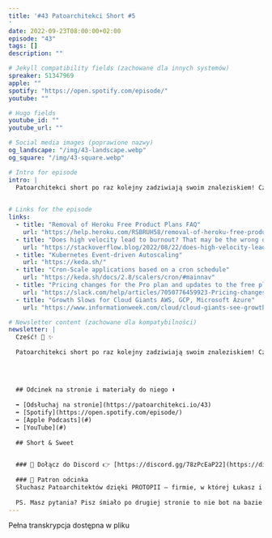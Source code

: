 ```yaml
---
title: '#43 Patoarchitekci Short #5
'
date: 2022-09-23T08:00:00+02:00
episode: "43"
tags: []
description: ""

# Jekyll compatibility fields (zachowane dla innych systemów)  
spreaker: 51347969
apple: ""
spotify: "https://open.spotify.com/episode/"
youtube: ""

# Hugo fields  
youtube_id: ""
youtube_url: ""

# Social media images (poprawione nazwy)
og_landscape: "/img/43-landscape.webp"
og_square: "/img/43-square.webp"

# Intro for episode
intro: |
  Patoarchitekci short po raz kolejny zadziwiają swoim znaleziskiem! Czy komputery naprawdę zaczęły czytać ludziom w myślach?
  

# Links for the episode
links:
  - title: "Removal of Heroku Free Product Plans FAQ"
    url: "https://help.heroku.com/RSBRUH58/removal-of-heroku-free-product-plans-faq?utm_source=pocket_mylist"
  - title: "Does high velocity lead to burnout? That may be the wrong question to ask"
    url: "https://stackoverflow.blog/2022/08/22/does-high-velocity-lead-to-burnout-that-may-be-the-wrong-question-to-ask"
  - title: "Kubernetes Event-driven Autoscaling"
    url: "https://keda.sh/"
  - title: "Cron-Scale applications based on a cron schedule"
    url: "https://keda.sh/docs/2.8/scalers/cron/#mainnav"
  - title: "Pricing changes for the Pro plan and updates to the free plan"
    url: "https://slack.com/help/articles/7050776459923-Pricing-changes-for-the-Pro-plan-and-updates-to-the-free-plan"
  - title: "Growth Slows for Cloud Giants AWS, GCP, Microsoft Azure"
    url: "https://www.informationweek.com/cloud/cloud-giants-see-growth-slow-in-q2-remain-optimistic-longterm"

# Newsletter content (zachowane dla kompatybilności)
newsletter: |
  Cześć! 👋 ✨
  
  Patoarchitekci short po raz kolejny zadziwiają swoim znaleziskiem! Czy komputery naprawdę zaczęły czytać ludziom w myślach?
  
  
  
  
  ## Odcinek na stronie i materiały do niego ⬇️
  
  ➡️ [Odsłuchaj na stronie](https://patoarchitekci.io/43)
  ➡️ [Spotify](https://open.spotify.com/episode/)
  ➡️ [Apple Podcasts](#)
  ➡️ [YouTube](#)
  
  ## Short & Sweet
  

  ### 🤝 Dołącz do Discord 👉 [https://discord.gg/78zPcEaP22](https://discord.gg/78zPcEaP22)
  
  ### 🏢 Patron odcinka
  Słuchasz Patoarchitektów dzięki PROTOPII – firmie, w której Łukasz i Szymon działają na co dzień, wspierając zespoły IT na każdym etapie: od projektowania, przez wdrożenia i migracje, aż po optymalizację i zabezpieczenia. Oferujemy też mentoring i szkolenia dostosowane do potrzeb każdej firmy, niezależnie od wielkości. Sprawdź nas: [protopia.tech](https://protopia.tech/)
  
  PS. Masz pytania? Pisz śmiało po drugiej stronie to nie bot na bazie GPT czy Claude 😎
---
```


Pełna transkrypcja dostępna w pliku
